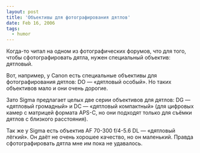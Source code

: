 ```yaml
---
layout: post
title: 'Объективы для фотографирования дятлов'
date: Feb 16, 2006
tags:
  - humor
---
```


Когда-то читал на одном из фотографических форумов, что для того, чтобы сфотографировать дятла, нужен специальный объектив: дятловый.

Вот, например, у Canon есть специальные объективы для фотографирования дятлов: DO — «дятловый особый». Но таких объективов мало и они очень дорогие.

Зато Sigma предлагает целых две серии объективов для дятлов: DG — «дятловый громадный» и DC — «дятловый компактный» (для цифровых камер с матрицей формата APS-C, но они подходят только для съёмки дятлов с близкого расстояния).

Так же у Sigma есть объектив AF 70-300 f/4-5.6 DL — «дятловый лёгкий». Он даёт не очень хорошее качество, но он маленький. Правда сфотографировать дятла мне им пока не удавалось.